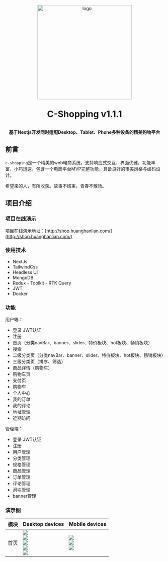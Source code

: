 <p align="center">
	<img alt="logo" src="https://www.cheerspublishing.com/uploads/article/3ce26e55-1e14-4e51-aec1-1c18533f953c.png" width="300">
</p>
<h1 align="center" style="margin: 30px 0 30px; font-weight: bold;">C-Shopping v1.1.1</h1>
<h4 align="center">基于Nextjs开发同时适配Desktop、Tablet、Phone多种设备的精美购物平台</h4>

## 前言

`c-shopping`是一个精美的web电商系统，支持响应式交互，界面优雅，功能丰富，小巧迅速，包含一个电商平台MVP完整功能，具备良好的审美风格与编码设计。

希望来的人，有所收获。故事不结束，青春不散场。

## 项目介绍

### 项目在线演示

项目在线演示地址：[http://shop.huanghanlian.com/](http://shop.huanghanlian.com/)

### 使用技术

- NextJs
- TailwindCss
- Headless UI
- MongoDB
- Redux - Toolkit - RTK Query
- JWT
- Docker

### 功能

用户端：
- 登录 JWT认证
- 注册
- 首页（分类navBar、banner、slider、特价板块、hot板块、畅销板块）
- 搜索
- 二级分类页（分类navBar、banner、slider、特价板块、hot板块、畅销板块）
- 三级分类页（排序、筛选）
- 商品详情（购物车）
- 购物车页
- 支付页
- 购物车
- 个人中心
- 我的订单
- 我的评论
- 地址管理
- 近期访问

管理端：
- 登录 JWT认证
- 注册
- 用户管理
- 分类管理
- 规格管理
- 商品管理
- 订单管理
- 评论管理
- 滑块管理
- banner管理

### 演示图

|模块|Desktop devices|Mobile devices|
|--|--|--|
|首页|![](https://www.cheerspublishing.com/uploads/article/7d858905-6fe9-48d0-b3a3-8e1bd6dfdbba.png)<br>![](https://www.cheerspublishing.com/uploads/article/f264f085-c26f-4124-b484-8a638747220b.png)<br>![](https://www.cheerspublishing.com/uploads/article/681911ab-adf6-491c-b054-cd3c83507f4c.png)<br>![](https://www.cheerspublishing.com/uploads/article/41ca0757-7a1c-4df3-8331-b62a380a4306.png)<br>![](https://www.cheerspublishing.com/uploads/article/d62a3fea-de22-4038-8ab7-afa579d6637c.png)|![](https://www.cheerspublishing.com/uploads/article/ae95afa8-a994-441d-9dff-443f942d2701.png)<br>![](https://www.cheerspublishing.com/uploads/article/b136a8ed-b05d-4c36-84c7-8703bf06dd27.png)<br>![](https://www.cheerspublishing.com/uploads/article/368616e9-93b5-48be-8180-0d132cb19ff3.png)|


